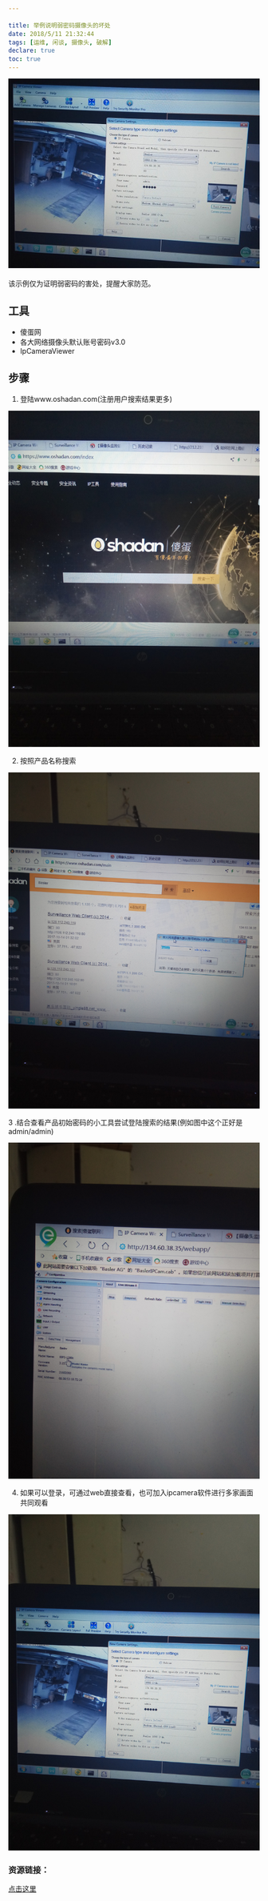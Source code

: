 ```yaml
---

title: 举例说明弱密码摄像头的坏处
date: 2018/5/11 21:32:44   
tags: [运维, 闲谈, 摄像头, 破解]
declare: true
toc: true
---
```

![img](/img/xjy/p34004s.jpg)<br/><br/>
该示例仅为证明弱密码的害处，提醒大家防范。

## 工具
+ 傻蛋网
+ 各大网络摄像头默认账号密码v3.0
+ IpCameraViewer 
 
<!--more-->

## 步骤

1. 登陆www.oshadan.com(注册用户搜索结果更多)

![img](/img/xjy/p34001.jpg)

2. 按照产品名称搜索

![img](/img/xjy/p34002.jpg)

3 .结合查看产品初始密码的小工具尝试登陆搜索的结果(例如图中这个正好是admin/admin) 

![img](/img/xjy/p34003.jpg)

4. 如果可以登录，可通过web直接查看，也可加入ipcamera软件进行多家画面共同观看

![img](/img/xjy/p34004.jpg)

### 资源链接： ### 

[点击这里](https://pan.baidu.com/share/link?shareid=2925240709&uk=3811069734 )

